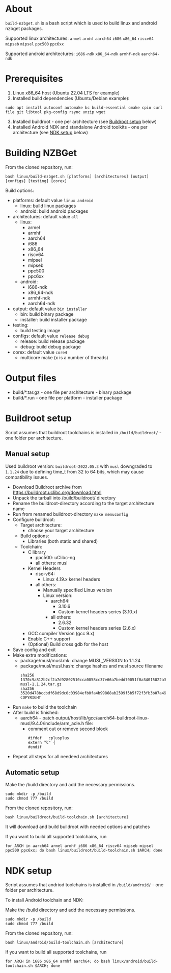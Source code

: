 # About

`build-nzbget.sh` is a bash script which is used to build linux and android nzbget packages.

Supported linux architectures: `armel` `armhf` `aarch64` `i686` `x86_64` `riscv64` `mipseb` `mipsel` `ppc500` `ppc6xx`

Supported android architectures: `i686-ndk` `x86_64-ndk` `armhf-ndk` `aarch64-ndk`

# Prerequisites

1. Linux x86_64 host (Ubuntu 22.04 LTS for example)
2. Installed build dependencies (Ubuntu/Debian example):
```
sudo apt install autoconf automake bc build-essential cmake cpio curl file git libtool pkg-config rsync unzip wget
```
3. Installed buildroot - one per architecture (see [Buildroot setup](#buildroot-setup) below)
4. Installed Android NDK and standalone Android toolkits - one per architecture (see [NDK setup](#ndk-setup) below)

# Building NZBGet

From the cloned repository, run:
```
bash linux/build-nzbget.sh [platforms] [architectures] [output] [configs] [testing] [corex]
```

Build options:
- platforms: default value `linux android`
    - linux: build linux packages
    - android: build android packages
- architectures: default value `all`
    - linux:
        - armel
        - armhf
        - aarch64
        - i686
        - x86_64
        - riscv64
        - mipsel
        - mipseb
        - ppc500
        - ppc6xx
    - android:
        - i686-ndk
        - x86_64-ndk
        - armhf-ndk
        - aarch64-ndk
- output: default value `bin installer`
    - bin: build binary package
    - installer: build installer package
- testing:
    - build testing image
- configs: default value `release debug`
    - release: build release package
    - debug: build debug package
- corex: default value `core4`
    - multicore make (x is a number of threads)

# Output files

- build/*.tar.gz - one file per architecture - binary package
- build/*.run - one file per platform - installer package

# Buildroot setup

Script assumes that buildroot toolchains is installed in `/build/buildroot/` - one folder per architecture.

## Manual setup

Used buildroot version: `buildroot-2022.05.3` with `musl` downgraded to `1.1.24` due to defining time_t from 32 to 64 bits, which may cause compatibility issues.

- Download Buildroot archive from https://buildroot.uclibc.org/download.html
- Unpack the tarball into /build/buildroot/ directory
- Rename the buildroot-directory according to the target architecture name
- Run from renamed buildroot-directory `make menuconfig`
- Configure buildroot:
    - Target architecture:
        - choose your target architecture
    - Build options:
        - Libraries (both static and shared)
    - Toolchain:
        - C library
            - ppc500: uClibc-ng
            - all others: musl
        - Kernel Headers
            - risc-v64:
                - Linux 4.19.x kernel headers
            - all others:
                - Manually specified Linux version
                - Linux version:
                    - aarch64:
                        - 3.10.6
                        - Custom kernel headers series (3.10.x)
                    - all others:
                        - 2.6.32
                        - Custom kernel headers series (2.6.x)
        - GCC compiler Version (gcc 9.x)
        - Enable C++ support
        - (Optional) Build cross gdb for the host
- Save config and exit
- Make extra modifications:
    - package/musl/musl.mk: change MUSL_VERSION to 1.1.24
    - package/musl/musl.hash: change hashes and musl source filename
        ```
        sha256  1370c9a812b2cf2a7d92802510cca0058cc37e66a7bedd70051f0a34015022a3  musl-1.1.24.tar.gz
        sha256  3520d478bccbdf68d9dc0c03984efb0fa4b99868ab2599f5b5f72f3fb3b07a49  COPYRIGHT
        ```
- Run `make` to build the toolchain
- After build is finished:
    - aarch64 - patch output/host/lib/gcc/aarch64-buildroot-linux-musl/9.4.0/include/arm_acle.h file:
        - comment out or remove second block
            ```
            #ifdef __cplusplus
            extern "C" {
            #endif
            ```
- Repeat all steps for all needeed architectures

## Automatic setup

Make the /build directory and add the necessary permissions.
```
sudo mkdir -p /build
sudo chmod 777 /build
```
From the cloned repository, run:
```
bash linux/buildroot/build-toolchain.sh [architecture]
```
It will download and build buildroot with needed options and patches

If you want to build all supported toolchains, run
```
for ARCH in aarch64 armel armhf i686 x86_64 riscv64 mipseb mipsel ppc500 ppc6xx; do bash linux/buildroot/build-toolchain.sh $ARCH; done
```

# NDK setup

Script assumes that andriod toolchains is installed in `/build/android/` - one folder per architecture.

To install Android toolchain and NDK:

Make the /build directory and add the necessary permissions.
```
sudo mkdir -p /build
sudo chmod 777 /build
```

From the cloned repository, run:
```
bash linux/android/build-toolchain.sh [architecture]
```

If you want to build all supported toolchains, run
```
for ARCH in i686 x86_64 armhf aarch64; do bash linux/android/build-toolchain.sh $ARCH; done
```
